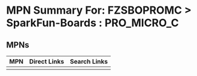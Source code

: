 



# MPN Summary For: FZSBOPROMC > SparkFun-Boards : PRO_MICRO_C

## MPNs
  

|MPN|Direct Links|Search Links|
| :--- | :--- | :--- |
||||
